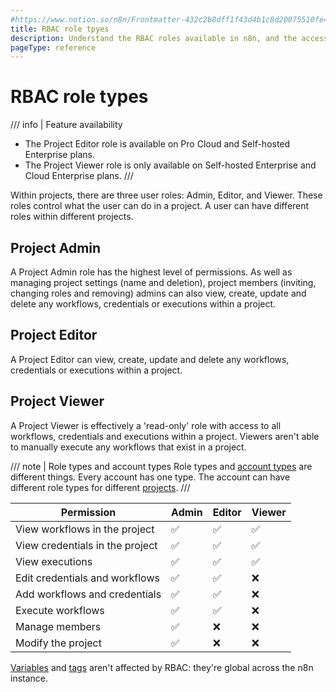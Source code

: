 ```yaml
---
#https://www.notion.so/n8n/Frontmatter-432c2b8dff1f43d4b1c8d20075510fe4
title: RBAC role tpyes
description: Understand the RBAC roles available in n8n, and the access they have.
pageType: reference
---
```


# RBAC role types

/// info | Feature availability
* The Project Editor role is available on Pro Cloud and Self-hosted Enterprise plans. 
* The Project Viewer role is only available on Self-hosted Enterprise and Cloud Enterprise plans.
///

Within projects, there are three user roles: Admin, Editor, and Viewer. These roles control what the user can do in a project. A user can have different roles within different projects.

## Project Admin

A Project Admin role has the highest level of permissions. As well as managing project settings (name and deletion), project members (inviting, changing roles and removing) admins can also view, create, update and delete any workflows, credentials or executions within a project. 

## Project Editor

A Project Editor can view, create, update and delete any workflows, credentials or executions within a project. 

## Project Viewer

A Project Viewer is effectively a 'read-only' role with access to all workflows, credentials and executions within a project. Viewers aren't able to manually execute any workflows that exist in a project. 

/// note | Role types and account types
Role types and [account types](/user-management/account-types/) are different things. Every account has one type. The account can have different role types for different [projects](/user-management/rbac/projects/).
///

| Permission | Admin | Editor | Viewer | 
| ---------- |------ | ------ | ------ | 
| View workflows in the project | :white_check_mark: | :white_check_mark: | :white_check_mark: |
| View credentials in the project | :white_check_mark: | :white_check_mark: | :white_check_mark: |
| View executions | :white_check_mark: | :white_check_mark: | :white_check_mark: | 
| Edit credentials and workflows | :white_check_mark: | :white_check_mark: | :x: | 
| Add workflows and credentials | :white_check_mark: | :white_check_mark: | :x: | 
| Execute workflows | :white_check_mark: | :white_check_mark: | :x: | 
| Manage members | :white_check_mark: | :x: | :x: | 
| Modify the project | :white_check_mark: | :x: | :x: | 

[Variables](/code/variables/) and [tags](/workflows/tags/) aren't affected by RBAC: they're global across the n8n instance.
